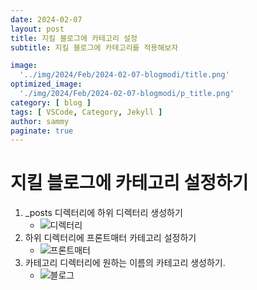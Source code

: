 ```yaml
---
date: 2024-02-07
layout: post
title: 지킬 블로그에 카테고리 설정
subtitle: 지킬 블로그에 카테고리를 적용해보자

image: 
  '../img/2024/Feb/2024-02-07-blogmodi/title.png'
optimized_image:    
  './img/2024/Feb/2024-02-07-blogmodi/p_title.png'
category: [ blog ]
tags: [ VSCode, Category, Jekyll ]
author: sammy
paginate: true
---
```

# 지킬 블로그에 카테고리 설정하기
1. _posts 디렉터리에 하위 디렉터리 생성하기
   * ![디렉터리](../img/2024/Feb/2024-02-07-blogmodi/main/1.folder.png)
2. 하위 디렉터리에 프론트매터 카테고리 설정하기
    * ![프론트매터](../img/2024/Feb/2024-02-07-blogmodi/main/2.category.png)
3. 카테고리 디렉터리에 원하는 이름의 카테고리 생성하기.
    * ![블로그](../img/2024/Feb/2024-02-07-blogmodi/main/3.categoryadd.png)